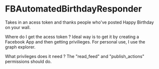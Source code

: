 FBAutomatedBirthdayResponder
============================

Takes in an acess token and thanks people who've posted Happy Birthday on your wall.

Where do I get the acess token ?
Ideal way is to get it by creating a Facebook App and then getting privilieges. For personal use, I use the graph explorer.

What privileges does it need ?
The "read_feed" and "publish_actions" permissions should do.

